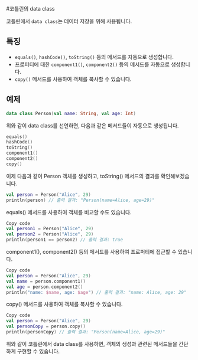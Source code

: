 #코틀린의 data class

코틀린에서 `data class`는 데이터 저장을 위해 사용됩니다. 

## 특징

- `equals()`, `hashCode()`, `toString()` 등의 메서드를 자동으로 생성합니다.
- 프로퍼티에 대한 `component1()`, `component2()` 등의 메서드를 자동으로 생성합니다.
- `copy()` 메서드를 사용하여 객체를 복사할 수 있습니다.

## 예제

```kotlin
data class Person(val name: String, val age: Int)
```

위와 같이 data class를 선언하면, 다음과 같은 메서드들이 자동으로 생성됩니다.

```kotlin
equals()
hashCode()
toString()
component1()
component2()
copy()
```
이제 다음과 같이 Person 객체를 생성하고, toString() 메서드의 결과를 확인해보겠습니다.

```kotlin
val person = Person("Alice", 29)
println(person) // 출력 결과: "Person(name=Alice, age=29)"
```

equals() 메서드를 사용하여 객체를 비교할 수도 있습니다.

```kotlin
Copy code
val person1 = Person("Alice", 29)
val person2 = Person("Alice", 29)
println(person1 == person2) // 출력 결과: true
```
component1(), component2() 등의 메서드를 사용하여 프로퍼티에 접근할 수 있습니다.

```kotlin
Copy code
val person = Person("Alice", 29)
val name = person.component1()
val age = person.component2()
println("name: $name, age: $age") // 출력 결과: "name: Alice, age: 29"
```
copy() 메서드를 사용하여 객체를 복사할 수 있습니다.

```kotlin
Copy code
val person = Person("Alice", 29)
val personCopy = person.copy()
println(personCopy) // 출력 결과: "Person(name=Alice, age=29)"
```
위와 같이 코틀린에서 data class를 사용하면, 객체의 생성과 관련된 메서드들을 간단하게 구현할 수 있습니다.
